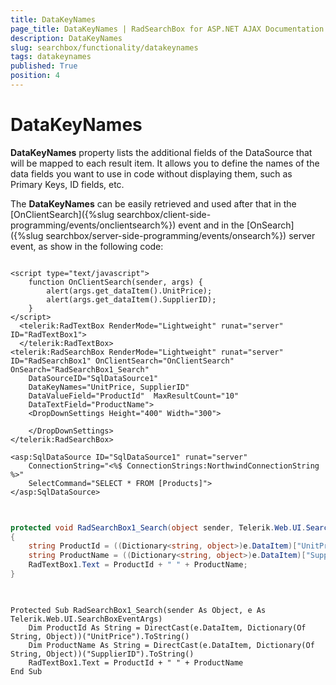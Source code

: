 ```yaml
---
title: DataKeyNames
page_title: DataKeyNames | RadSearchBox for ASP.NET AJAX Documentation
description: DataKeyNames
slug: searchbox/functionality/datakeynames
tags: datakeynames
published: True
position: 4
---
```


# DataKeyNames



**DataKeyNames** property lists the additional fields of the DataSource that will be mapped to each result item. It allows you to define the names of the data fields you want to use in code without displaying them, such as Primary Keys, ID fields, etc.

The **DataKeyNames** can be easily retrieved and used after that in the [OnClientSearch]({%slug searchbox/client-side-programming/events/onclientsearch%}) event and in the [OnSearch]({%slug searchbox/server-side-programming/events/onsearch%}) server event, as show in the following code:

````ASPNET
			
<script type="text/javascript">
	function OnClientSearch(sender, args) {
		alert(args.get_dataItem().UnitPrice);
		alert(args.get_dataItem().SupplierID);
	}
</script>
  <telerik:RadTextBox RenderMode="Lightweight" runat="server" ID="RadTextBox1">
  </telerik:RadTextBox>
<telerik:RadSearchBox RenderMode="Lightweight" runat="server" ID="RadSearchBox1" OnClientSearch="OnClientSearch" OnSearch="RadSearchBox1_Search" 
	DataSourceID="SqlDataSource1"
	DataKeyNames="UnitPrice, SupplierID"
	DataValueField="ProductId"  MaxResultCount="10"
	DataTextField="ProductName">
	<DropDownSettings Height="400" Width="300">
		
	</DropDownSettings>
</telerik:RadSearchBox>

<asp:SqlDataSource ID="SqlDataSource1" runat="server" 
	ConnectionString="<%$ ConnectionStrings:NorthwindConnectionString %>" 
	SelectCommand="SELECT * FROM [Products]">
</asp:SqlDataSource>
	
````





````C#
	
protected void RadSearchBox1_Search(object sender, Telerik.Web.UI.SearchBoxEventArgs e)
{
	string ProductId = ((Dictionary<string, object>)e.DataItem)["UnitPrice"].ToString();
	string ProductName = ((Dictionary<string, object>)e.DataItem)["SupplierID"].ToString();
	RadTextBox1.Text = ProductId + " " + ProductName;
}
	
````
````VB.NET
	
Protected Sub RadSearchBox1_Search(sender As Object, e As Telerik.Web.UI.SearchBoxEventArgs)
	Dim ProductId As String = DirectCast(e.DataItem, Dictionary(Of String, Object))("UnitPrice").ToString()
	Dim ProductName As String = DirectCast(e.DataItem, Dictionary(Of String, Object))("SupplierID").ToString()
	RadTextBox1.Text = ProductId + " " + ProductName
End Sub
	
````

